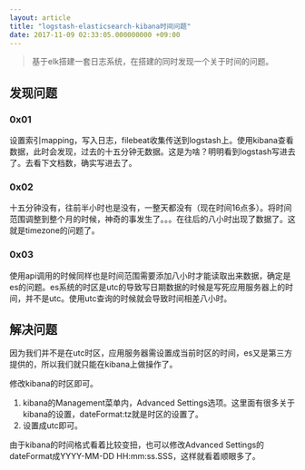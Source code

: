 ```yaml
---
layout: article
title: "logstash-elasticsearch-kibana时间问题"
date: 2017-11-09 02:33:05.000000000 +09:00
---
```


> 基于elk搭建一套日志系统，在搭建的同时发现一个关于时间的问题。

## 发现问题

### 0x01

设置索引mapping，写入日志，filebeat收集传送到logstash上。使用kibana查看数据，此时会发现，过去的十五分钟无数据。这是为啥？明明看到logstash写进去了。去看下文档数，确实写进去了。

### 0x02

十五分钟没有，往前半小时也是没有，一整天都没有（现在时间16点多）。将时间范围调整到整个月的时候，神奇的事发生了。。。在往后的八小时出现了数据了。这就是timezone的问题了。

### 0x03

使用api调用的时候同样也是时间范围需要添加八小时才能读取出来数据，确定是es的问题。es系统的时区是utc的导致写日期数据的时候是写死应用服务器上的时间，并不是utc。使用utc查询的时候就会导致时间相差八小时。

## 解决问题

因为我们并不是在utc时区，应用服务器需设置成当前时区的时间，es又是第三方提供的，所以我们就只能在kibana上做操作了。

修改kibana的时区即可。

1. kibana的Management菜单内，Advanced Settings选项。这里面有很多关于kibana的设置，dateFormat:tz就是时区的设置了。
2. 设置成utc即可。

由于kibana的时间格式看着比较变扭，也可以修改Advanced Settings的dateFormat成YYYY-MM-DD HH:mm:ss.SSS，这样就看着顺眼多了。
